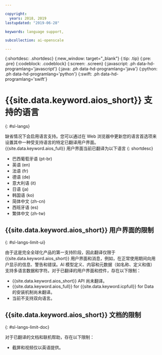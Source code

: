 ```yaml
---

copyright:
  years: 2018, 2019
lastupdated: "2019-06-28"

keywords: language support, 

subcollection: ai-openscale

---
```


{:shortdesc: .shortdesc}
{:new_window: target="_blank"}
{:tip: .tip}
{:pre: .pre}
{:codeblock: .codeblock}
{:screen: .screen}
{:javascript: .ph data-hd-programlang='javascript'}
{:java: .ph data-hd-programlang='java'}
{:python: .ph data-hd-programlang='python'}
{:swift: .ph data-hd-programlang='swift'}

# {{site.data.keyword.aios_short}} 支持的语言
{: #sl-langs}

缺省情况下会启用语言支持。您可以通过在 Web 浏览器中更新您的语言首选项来设置其中一种受支持语言的特定已翻译用户界面。{{site.data.keyword.aios_full}} 用户界面当前已翻译为以下语言
{: shortdesc}

- 巴西葡萄牙语 (pt-br)
- 英语 (en)
- 法语 (fr)
- 德语 (de)
- 意大利语 (it)
- 日语 (ja)
- 韩国语 (ko)
- 简体中文 (zh-cn)
- 西班牙语 (es)
- 繁体中文 (zh-tw)

## {{site.data.keyword.aios_short}} 用户界面的限制
{: #sl-langs-limit-ui}

由于这是完全全球化产品的第一支持阶段，因此翻译仅限于 {{site.data.keyword.aios_short}} 用户界面和消息，例如，在正常使用期间向用户显示的信息、警告和错误。AI 模型定义、内容和元数据（如名称、定义和值）支持多语言数据和字符。对于已翻译的用户界面和控件，存在以下限制：

- {{site.data.keyword.aios_short}} API 尚未翻译。
- {{site.data.keyword.aios_full}} for {{site.data.keyword.icpfull}} for Data 的安装机制尚未翻译。
- 当前不支持双向语言。

## {{site.data.keyword.aios_short}} 文档的限制
{: #sl-langs-limit-doc}

对于已翻译的文档和联机帮助，存在以下限制：

- 截屏和视频仅以英语提供。

